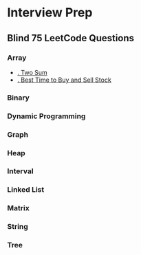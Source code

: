 # Interview Prep
## Blind 75 LeetCode Questions
### Array
- [. Two Sum](https://leetcode.com/problems/two-sum/)
- [. Best Time to Buy and Sell Stock](https://leetcode.com/problems/best-time-to-buy-and-sell-stock/)
### Binary
### Dynamic Programming
### Graph
### Heap
### Interval
### Linked List
### Matrix
### String
### Tree
